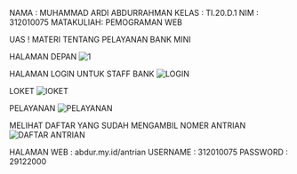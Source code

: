 NAMA    : MUHAMMAD ARDI ABDURRAHMAN
KELAS   : TI.20.D.1
NIM     : 312010075
MATAKULIAH: PEMOGRAMAN WEB

UAS ! 
MATERI TENTANG PELAYANAN BANK MINI

HALAMAN DEPAN 
![1](https://user-images.githubusercontent.com/101821904/179213187-5d7952c6-d05b-4f5b-bb9f-e8b323659bd2.png)

HALAMAN LOGIN UNTUK STAFF BANK
![LOGIN](https://user-images.githubusercontent.com/101821904/179213658-e4f04834-cb7f-4bef-b1db-3d480c97b971.png)


LOKET
![lOKET](https://user-images.githubusercontent.com/101821904/179213229-9a0f67ce-3d52-4f4e-a13c-69c4186262ce.png)

PELAYANAN
![PELAYANAN](https://user-images.githubusercontent.com/101821904/179213268-f5f55249-5039-4866-a783-9917d15f8012.png)

MELIHAT DAFTAR YANG SUDAH MENGAMBIL NOMER ANTRIAN
![DAFTAR ANTRIAN](https://user-images.githubusercontent.com/101821904/179213217-e8caa5ee-ec26-4d93-8e9d-8e5bdb1e2959.png)


HALAMAN WEB   : abdur.my.id/antrian
USERNAME      : 312010075
PASSWORD      : 29122000
